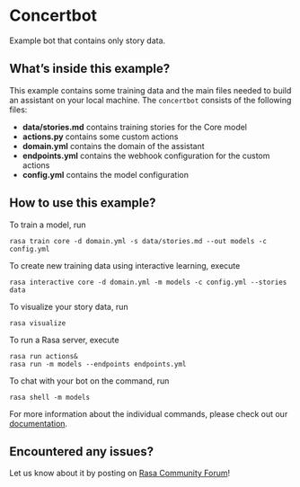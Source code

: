 # Concertbot

Example bot that contains only story data.

## What’s inside this example?

This example contains some training data and the main files needed to build an 
assistant on your local machine. The `concertbot` consists of the following files:

- **data/stories.md** contains training stories for the Core model  
- **actions.py** contains some custom actions
- **domain.yml** contains the domain of the assistant  
- **endpoints.yml** contains the webhook configuration for the custom actions 
- **config.yml** contains the model configuration

## How to use this example?

To train a model, run
```
rasa train core -d domain.yml -s data/stories.md --out models -c config.yml
```

To create new training data using interactive learning, execute
```
rasa interactive core -d domain.yml -m models -c config.yml --stories data
```

To visualize your story data, run
```
rasa visualize
```

To run a Rasa server, execute
```
rasa run actions&
rasa run -m models --endpoints endpoints.yml
```

To chat with your bot on the command, run
```
rasa shell -m models
```

For more information about the individual commands, please check out our 
[documentation](http://rasa.com/docs/rasa/command-line-interface/).

## Encountered any issues?
Let us know about it by posting on [Rasa Community Forum](https://forum.rasa.com)!
